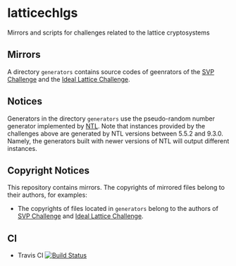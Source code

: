 # latticechlgs
Mirrors and scripts for challenges related to the lattice cryptosystems

## Mirrors
A directory `generators` contains source codes of geenrators of the [SVP Challenge](https://www.latticechallenge.org/svp-challenge/) and the [Ideal Lattice Challenge](https://www.latticechallenge.org/ideallattice-challenge/).

## Notices

Generators in the directory `generators` use the pseudo-random number generator implemented by [NTL](http://www.shoup.net/ntl/).
Note that instances provided by the challenges above are generated by NTL versions between 5.5.2 and 9.3.0.
Namely, the generators built with newer versions of NTL will output different instances.

## Copyright Notices

This repository contains mirrors. The copyrights of mirrored files belong to their authors, for examples:
- The copyrights of files located in `generators` belong to the authors of [SVP Challenge](https://www.latticechallenge.org/svp-challenge/) and [Ideal Lattice Challenge](https://www.latticechallenge.org/ideallattice-challenge/).

## CI
- Travis CI [![Build Status](https://travis-ci.org/tell/latticechlgs.svg?branch=master)](https://travis-ci.org/tell/latticechlgs)

